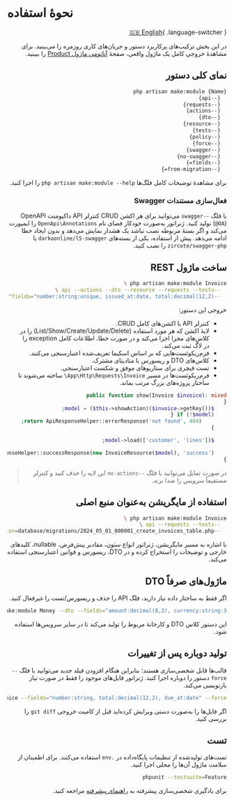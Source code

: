 # نحوهٔ استفاده

<div dir="rtl" markdown="1">

[🇬🇧 English](../en/usage.md){ .language-switcher }


در این بخش ترکیب‌های پرکاربرد دستور و جریان‌های کاری روزمره را می‌بینید. برای مشاهدهٔ خروجی کامل یک ماژول واقعی، صفحهٔ [آناتومی ماژول Product](module-anatomy.md) را ببینید.

## نمای کلی دستور

```bash
php artisan make:module {Name}
  {--api}
  {--requests}
  {--actions}
  {--dto}
  {--resource}
  {--tests}
  {--policy}
  {--force}
  {--swagger}
  {--no-swagger}
  {--fields=}
  {--from-migration=}
```

برای مشاهدهٔ توضیحات کامل فلگ‌ها `php artisan make:module --help` را اجرا کنید.

### فعال‌سازی مستندات Swagger

با فلگ `--swagger` می‌توانید برای هر اکشن CRUD کنترلر API داکیومنت OpenAPI (`@OA`) تولید کنید. ژنراتور به‌صورت خودکار فضای نام `OpenApi\Annotations` را ایمپورت می‌کند و اگر بستهٔ مربوطه نصب نباشد یک هشدار نمایش می‌دهد و بدون ایجاد خطا ادامه می‌دهد. پیش از استفاده، یکی از بسته‌های `darkaonline/l5-swagger` یا `zircote/swagger-php` را نصب کنید.

## ساخت ماژول REST

```bash
php artisan make:module Invoice \
  --api --actions --dto --resource --requests --tests \
  --fields="number:string:unique, issued_at:date, total:decimal(12,2)"
```

خروجی این دستور:

- کنترلر API با اکشن‌های کامل CRUD.
- لایهٔ اکشن که هر مورد استفاده (List/Show/Create/Update/Delete) را در کلاس‌های مجزا اجرا می‌کند و در صورت خطا، اطلاعات کامل exception را در لاگ ثبت می‌کند.
- فرم‌ریکوئست‌هایی که بر اساس اسکیما تعریف‌شده اعتبارسنجی می‌کنند.
- کلاس‌های DTO و ریسورس با متادیتای مشترک.
- تست فیچری برای سناریوهای موفق و شکست اعتبارسنجی.
- فرم‌ریکوئست‌ها در مسیر `App\Http\Requests\Invoice\` ساخته می‌شوند تا ساختار پروژه‌های بزرگ مرتب بماند.

```php
public function show(Invoice $invoice): mixed
{
    $model = ($this->showAction)($invoice->getKey());
    if (!$model) {
        return ApiResponseHelper::errorResponse('not found', 404);
    }

    $model->load(['customer', 'lines']);

    return ApiResponseHelper::successResponse(new InvoiceResource($model), 'success');
}
```

> در صورت تمایل می‌توانید با فلگ `--no-actions` این لایه را حذف کنید و کنترلر مستقیماً سرویس را صدا بزند.

## استفاده از مایگریشن به‌عنوان منبع اصلی

```bash
php artisan make:module Invoice \
  --api --requests --tests \
  --from-migration=database/migrations/2024_05_01_000001_create_invoices_table.php
```

با اشاره به مسیر مایگریشن، ژنراتور انواع ستون، مقادیر پیش‌فرض، nullable، کلیدهای خارجی و توضیحات را استخراج کرده و در DTO، ریسورس و قوانین اعتبارسنجی استفاده می‌کند.

## ماژول‌های صرفاً DTO

اگر فقط به ساختار داده نیاز دارید، فلگ API را حذف و ریسورس/تست را غیرفعال کنید.

```bash
php artisan make:module Money --dto --fields="amount:decimal(8,2), currency:string:3"
```

این دستور کلاس DTO و کارخانهٔ مربوط را تولید می‌کند تا در سایر سرویس‌ها استفاده شود.

## تولید دوباره پس از تغییرات

قالب‌ها قابل شخصی‌سازی هستند؛ بنابراین هنگام افزودن فیلد جدید می‌توانید با فلگ `--force` دستور را دوباره اجرا کنید. ژنراتور فایل‌های موجود را فقط در صورت نیاز بازنویسی می‌کند.

```bash
php artisan make:module Invoice --fields="number:string, total:decimal(12,2), due_at:date" --force
```

اگر فایل‌ها را به‌صورت دستی ویرایش کرده‌اید قبل از کامیت خروجی `git diff` را بررسی کنید.

## تست

تست‌های تولیدشده از تنظیمات پایگاه‌داده در `.env` استفاده می‌کنند. برای اطمینان از سلامت ماژول آن‌ها را محلی اجرا کنید.

```bash
phpunit --testsuite=Feature
```

برای یادگیری شخصی‌سازی پیشرفته به [راهنمای پیشرفته](advanced.md) مراجعه کنید.


</div>
